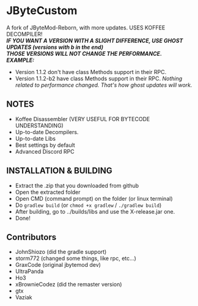 # JByteCustom
A fork of JByteMod-Reborn, with more updates. USES KOFFEE DECOMPILER!<br>
***IF YOU WANT A VERSION WITH A SLIGHT DIFFERENCE, USE GHOST UPDATES (versions with b in the end)***<br>
***THOSE VERSIONS WILL NOT CHANGE THE PERFORMANCE.***<br>
***EXAMPLE:***
- Version 1.1.2 don't have class Methods support in their RPC.
- Version 1.1.2-b2 have class Methods support in their RPC.
*Nothing related to performance changed. That's how ghost updates will work.*

## NOTES
- Koffee Disassembler (VERY USEFUL FOR BYTECODE UNDERSTANDING)
- Up-to-date Decompilers.
- Up-to-date Libs
- Best settings by default
- Advanced Discord RPC

## INSTALLATION & BUILDING
- Extract the .zip that you downloaded from github
- Open the extracted folder
- Open CMD (command prompt) on the folder (or linux terminal)
- Do `gradlew build` (or `chmod +x gradlew` / `./gradlew build`)
- After building, go to ../builds/libs and use the X-release.jar one.
- Done!


## Contributors
- JohnShiozo (did the gradle support)
- storm772 (changed some things, like rpc, etc...)
- GraxCode (original jbytemod dev)
- UltraPanda
- Ho3
- xBrownieCodez (did the remaster version)
- gtx
- Vaziak


